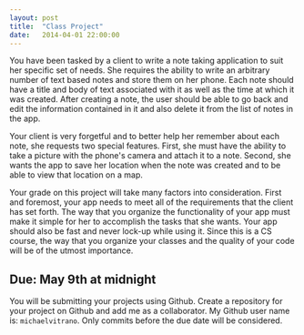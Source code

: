 ```yaml
---
layout: post
title:  "Class Project"
date:   2014-04-01 22:00:00
---
```


You have been tasked by a client to write a note taking application to suit her specific set of needs. She requires the ability to write an arbitrary number of text based notes and store them on her phone. Each note should have a title and body of text associated with it as well as the time at which it was created. After creating a note, the user should be able to go back and edit the information contained in it and also delete it from the list of notes in the app. 

Your client is very forgetful and to better help her remember about each note, she requests two special features. First, she must have the ability to take a picture with the phone's camera and attach it to a note. Second, she wants the app to save her location when the note was created and to be able to view that location on a map.

Your grade on this project will take many factors into consideration. First and foremost, your app needs to meet all of the requirements that the client has set forth. The way that you  organize the functionality of your app must make it simple for her to accomplish the tasks that she wants. Your app should also be fast and never lock-up while using it. Since this is a CS course, the way that you organize your classes and the quality of your code will be of the utmost importance.

## Due: May 9th at midnight

You will be submitting your projects using Github. Create a repository for your project on Github and add me as a collaborator. My Github user name is: `michaelvitrano`. Only commits before the due date will be considered. 